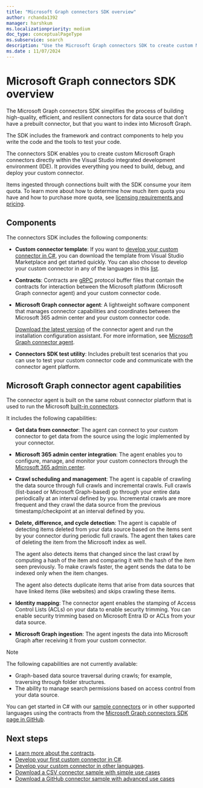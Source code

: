 ```yaml
---
title: "Microsoft Graph connectors SDK overview"
author: rchanda1392
manager: harshkum
ms.localizationpriority: medium
doc_type: conceptualPageType
ms.subservice: search
description: "Use the Microsoft Graph connectors SDK to create custom Microsoft Graph connectors."
ms.date : 11/07/2024
---
```


# Microsoft Graph connectors SDK overview

The Microsoft Graph connectors SDK simplifies the process of building high-quality, efficient, and resilient connectors for data source that don't have a prebuilt connector, but that you want to index into Microsoft Graph.

The SDK includes the framework and contract components to help you write the code and the tools to test your code.

The connectors SDK enables you to create custom Microsoft Graph connectors directly within the Visual Studio integrated development environment (IDE). It provides everything you need to build, debug, and deploy your custom connector.

Items ingested through connections built with the SDK consume your item quota. To learn more about how to determine how much item quota you have and how to purchase more quota, see [licensing requirements and pricing](/microsoftsearch/licensing). 

## Components

The connectors SDK includes the following components:

- **Custom connector template**: If you want to [develop your custom connector in C#](/graph/custom-connector-sdk-sample-create), you can download the template from Visual Studio Marketplace and get started quickly. You can also choose to develop your custom connector in any of the languages in this [list](https://grpc.io/docs/languages/).

- **Contracts**: Contracts are [gRPC](https://grpc.io/docs/what-is-grpc/) protocol buffer files that contain the contracts for interaction between the Microsoft platform (Microsoft Graph connector agent) and your custom connector code.

- **Microsoft Graph connector agent**: A lightweight software component that manages connector capabilities and coordinates between the Microsoft 365 admin center and your custom connector code.

    [Download the latest version](https://aka.ms/gca/) of the connector agent and run the installation configuration assistant. For more information, see [Microsoft Graph connector agent](/MicrosoftSearch/graph-connector-agent/).

- **Connectors SDK test utility**: Includes prebuilt test scenarios that you can use to test your custom connector code and communicate with the connector agent platform.

## Microsoft Graph connector agent capabilities

The connector agent is built on the same robust connector platform that is used to run the Microsoft [built-in connectors](https://www.microsoft.com/microsoft-search/connectors/?publisher=Microsoft&category=).

It includes the following capabilities:

- **Get data from connector**: The agent can connect to your custom connector to get data from the source using the logic implemented by your connector.

- **Microsoft 365 admin center integration**: The agent enables you to configure, manage, and monitor your custom connectors through the [Microsoft 365 admin center](https://admin.microsoft.com/adminportal/home#/MicrosoftSearch/Connectors/add).

- **Crawl scheduling and management**: The agent is capable of crawling the data source through full crawls and incremental crawls. Full crawls (list-based or Microsoft Graph-based) go through your entire data periodically at an interval defined by you. Incremental crawls are more frequent and they crawl the data source from the previous timestamp/checkpoint at an interval defined by you.

- **Delete, difference, and cycle detection**: The agent is capable of detecting items deleted from your data source based on the items sent by your connector during periodic full crawls. The agent then takes care of deleting the item from the Microsoft index as well.

    The agent also detects items that changed since the last crawl by computing a hash of the item and comparing it with the hash of the item seen previously. To make crawls faster, the agent sends the data to be indexed only when the item changes.

    The agent also detects duplicate items that arise from data sources that have linked items (like websites) and skips crawling these items.

- **Identity mapping**: The connector agent enables the stamping of Access Control Lists (ACLs) on your data to enable security trimming. You can enable security trimming based on Microsoft Entra ID or ACLs from your data source.

- **Microsoft Graph ingestion**: The agent ingests the data into Microsoft Graph after receiving it from your custom connector.

>[!Note]
> The following capabilities are not currently available:
> - Graph-based data source traversal during crawls; for example, traversing through folder structures.
> - The ability to manage search permissions based on access control from your data source.

You can get started in C# with our [sample connectors](https://github.com/microsoftgraph/msgraph-connectors-sdk/tree/main/C%23%20samples) or in other supported languages using the contracts from the [Microsoft Graph connectors SDK page in GitHub](https://github.com/microsoftgraph/msgraph-connectors-sdk).

## Next steps

* [Learn more about the contracts](/graph/custom-connector-sdk-contracts-services).
* [Develop your first custom connector in C#](/graph/custom-connector-sdk-sample-overview).
* [Develop your custom connector in other languages](/graph/custom-connector-sdk-other-languages).
* [Download a CSV connector sample with simple use cases](https://github.com/microsoftgraph/msgraph-connectors-sdk/tree/main/C%23%20samples/CsvConnector)
* [Download a GitHub connector sample with advanced use cases](https://github.com/microsoftgraph/msgraph-connectors-sdk/tree/main/C%23%20samples/GithubConnector)
